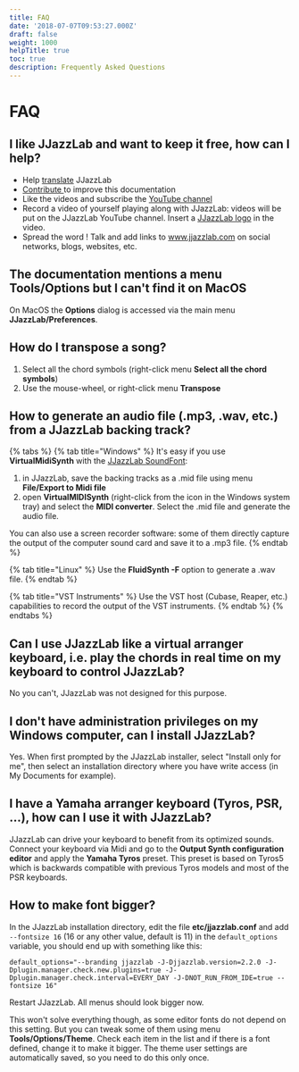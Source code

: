 ```yaml
---
title: FAQ
date: '2018-07-07T09:53:27.000Z'
draft: false
weight: 1000
helpTitle: true
toc: true
description: Frequently Asked Questions
---
```


# FAQ

## I like JJazzLab and want to keep it free, how can I help? <a id="how-to-help"></a>

* Help [translate](../../download/translating) JJazzLab
* [Contribute ](contribute/how-to-contribute.md)to improve this documentation
* Like the videos and subscribe the [YouTube channel](https://www.youtube.com/channel/UC0L3SwjY6bhTj6jsbOYzzAw)
* Record a video of yourself playing along with JJazzLab: videos will be put on the JJazzLab YouTube channel. Insert a [JJazzLab logo](../../resources#logos) in the video.
* Spread the word ! Talk and add links to www.jjazzlab.com on social networks, blogs, websites, etc.

## The documentation mentions a menu **Tools/Options** but I can't find it on MacOS

On MacOS the **Options** dialog is accessed via the main menu **JJazzLab/Preferences**.

## How do I transpose a song? <a id="how-to-transpose-song"></a>

1. Select all the chord symbols \(right-click menu **Select all the chord symbols**\)
2. Use the mouse-wheel, or right-click menu **Transpose**

## How to generate an audio file \(.mp3, .wav, etc.\) from a JJazzLab backing track? <a id="generate-mp3"></a>

{% tabs %}
{% tab title="Windows" %}
It's easy if you use **VirtualMidiSynth** with the [JJazzLab SoundFont](../jjazzlab-soundfont):

1. in JJazzLab, save the backing tracks as a .mid file using menu **File/Export to Midi file**
2. open **VirtualMIDISynth** \(right-click from the icon in the Windows system tray\) and select the **MIDI converter**. Select the .mid file and generate the audio file.

You can also use a screen recorder software: some of them directly capture the output of the computer sound card and save it to a .mp3 file.
{% endtab %}

{% tab title="Linux" %}
Use the **FluidSynth -F** option to generate a .wav file.
{% endtab %}

{% tab title="VST Instruments" %}
Use the VST host \(Cubase, Reaper, etc.\) capabilities to record the output of the VST instruments.
{% endtab %}
{% endtabs %}

## Can I use JJazzLab like a virtual arranger keyboard, i.e. play the chords in real time on my keyboard to control JJazzLab?

No you can't, JJazzLab was not designed for this purpose.

## I don't have administration privileges on my Windows computer, can I install JJazzLab?

Yes. When first prompted by the JJazzLab installer, select "Install only for me", then select an installation directory where you have write access \(in My Documents for example\).

## I have a Yamaha arranger keyboard \(Tyros, PSR, ...\), how can I use it with JJazzLab?

JJazzLab can drive your keyboard to benefit from its optimized sounds. Connect your keyboard via Midi and go to the **Output Synth configuration editor** and apply the **Yamaha Tyros** preset. This preset is based on Tyros5 which is backwards compatible with previous Tyros models and most of the PSR keyboards.

## How to make font bigger? <a id="font-bigger"></a>

In the JJazzLab installation directory, edit the file **etc/jjazzlab.conf** and add `--fontsize 16` \(16 or any other value, default is 11\) in the `default_options` variable, you should end up with something like this:

`default_options="--branding jjazzlab -J-Djjazzlab.version=2.2.0 -J-Dplugin.manager.check.new.plugins=true -J-Dplugin.manager.check.interval=EVERY_DAY -J-DNOT_RUN_FROM_IDE=true --fontsize 16"` 

Restart JJazzLab. All menus should look bigger now.

This won't solve everything though, as some editor fonts do not depend on this setting. But you can tweak some of them using menu **Tools/Options/Theme**. Check each item in the list and if there is a font defined, change it to make it bigger. The theme user settings are automatically saved, so you need to do this only once.


